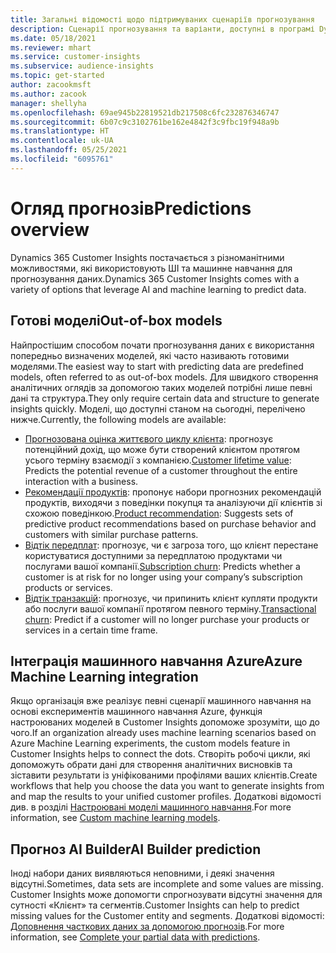 ```yaml
---
title: Загальні відомості щодо підтримуваних сценаріїв прогнозування
description: Сценарії прогнозування та варіанти, доступні в програмі Dynamics 365 Customer Insights.
ms.date: 05/18/2021
ms.reviewer: mhart
ms.service: customer-insights
ms.subservice: audience-insights
ms.topic: get-started
author: zacookmsft
ms.author: zacook
manager: shellyha
ms.openlocfilehash: 69ae945b22819521db217508c6fc232876346747
ms.sourcegitcommit: 6b07c9c3102761be162e4842f3c9fbc19f948a9b
ms.translationtype: HT
ms.contentlocale: uk-UA
ms.lasthandoff: 05/25/2021
ms.locfileid: "6095761"
---
```

# <a name="predictions-overview"></a><span data-ttu-id="43f3f-103">Огляд прогнозів</span><span class="sxs-lookup"><span data-stu-id="43f3f-103">Predictions overview</span></span>

<span data-ttu-id="43f3f-104">Dynamics 365 Customer Insights постачається з різноманітними можливостями, які використовують ШІ та машинне навчання для прогнозування даних.</span><span class="sxs-lookup"><span data-stu-id="43f3f-104">Dynamics 365 Customer Insights comes with a variety of options that leverage AI and machine learning to predict data.</span></span> 

## <a name="out-of-box-models"></a><span data-ttu-id="43f3f-105">Готові моделі</span><span class="sxs-lookup"><span data-stu-id="43f3f-105">Out-of-box models</span></span>

<span data-ttu-id="43f3f-106">Найпростішим способом почати прогнозування даних є використання попередньо визначених моделей, які часто називають готовими моделями.</span><span class="sxs-lookup"><span data-stu-id="43f3f-106">The easiest way to start with predicting data are predefined models, often referred to as out-of-box models.</span></span> <span data-ttu-id="43f3f-107">Для швидкого створення аналітичних оглядів за допомогою таких моделей потрібні лише певні дані та структура.</span><span class="sxs-lookup"><span data-stu-id="43f3f-107">They only require certain data and structure to generate insights quickly.</span></span> <span data-ttu-id="43f3f-108">Моделі, що доступні станом на сьогодні, перелічено нижче.</span><span class="sxs-lookup"><span data-stu-id="43f3f-108">Currently, the following models are available:</span></span> 
- <span data-ttu-id="43f3f-109">[Прогнозована оцінка життєвого циклу клієнта](predict-customer-lifetime-value.md): прогнозує потенційний дохід, що може бути створений клієнтом протягом усього терміну взаємодії з компанією.</span><span class="sxs-lookup"><span data-stu-id="43f3f-109">[Customer lifetime value](predict-customer-lifetime-value.md): Predicts the potential revenue of a customer throughout the entire interaction with a business.</span></span> 
- <span data-ttu-id="43f3f-110">[Рекомендації продуктів](predict-product-recommendation.md): пропонує набори прогнозних рекомендацій продуктів, виходячи з поведінки покупця та аналізуючи дії клієнтів зі схожою поведінкою.</span><span class="sxs-lookup"><span data-stu-id="43f3f-110">[Product recommendation](predict-product-recommendation.md): Suggests sets of predictive product recommendations based on purchase behavior and customers with similar purchase patterns.</span></span>
- <span data-ttu-id="43f3f-111">[Відтік передплат](predict-subscription-churn.md): прогнозує, чи є загроза того, що клієнт перестане користуватися доступними за передплатою продуктами чи послугами вашої компанії.</span><span class="sxs-lookup"><span data-stu-id="43f3f-111">[Subscription churn](predict-subscription-churn.md): Predicts whether a customer is at risk for no longer using your company’s subscription products or services.</span></span>
- <span data-ttu-id="43f3f-112">[Відтік транзакцій](predict-transactional-churn.md): прогнозує, чи припинить клієнт купляти продукти або послуги вашої компанії протягом певного терміну.</span><span class="sxs-lookup"><span data-stu-id="43f3f-112">[Transactional churn](predict-transactional-churn.md): Predict if a customer will no longer purchase your products or services in a certain time frame.</span></span>

## <a name="azure-machine-learning-integration"></a><span data-ttu-id="43f3f-113">Інтеграція машинного навчання Azure</span><span class="sxs-lookup"><span data-stu-id="43f3f-113">Azure Machine Learning integration</span></span>

<span data-ttu-id="43f3f-114">Якщо організація вже реалізує певні сценарії машинного навчання на основі експериментів машинного навчання Azure, функція настроюваних моделей в Customer Insights допоможе зрозуміти, що до чого.</span><span class="sxs-lookup"><span data-stu-id="43f3f-114">If an organization already uses machine learning scenarios based on Azure Machine Learning experiments, the custom models feature in Customer Insights helps to connect the dots.</span></span> <span data-ttu-id="43f3f-115">Створіть робочі цикли, які допоможуть обрати дані для створення аналітичних висновків та зіставити результати із уніфікованими профілями ваших клієнтів.</span><span class="sxs-lookup"><span data-stu-id="43f3f-115">Create workflows that help you choose the data you want to generate insights from and map the results to your unified customer profiles.</span></span> <span data-ttu-id="43f3f-116">Додаткові відомості див. в розділі [Настроювані моделі машинного навчання](custom-models.md).</span><span class="sxs-lookup"><span data-stu-id="43f3f-116">For more information, see [Custom machine learning models](custom-models.md).</span></span>

## <a name="ai-builder-prediction"></a><span data-ttu-id="43f3f-117">Прогноз AI Builder</span><span class="sxs-lookup"><span data-stu-id="43f3f-117">AI Builder prediction</span></span>

<span data-ttu-id="43f3f-118">Іноді набори даних виявляються неповними, і деякі значення відсутні.</span><span class="sxs-lookup"><span data-stu-id="43f3f-118">Sometimes, data sets are incomplete and some values are missing.</span></span> <span data-ttu-id="43f3f-119">Customer Insights може допомогти спрогнозувати відсутні значення для сутності «Клієнт» та сегментів.</span><span class="sxs-lookup"><span data-stu-id="43f3f-119">Customer Insights can help to predict missing values for the Customer entity and segments.</span></span> <span data-ttu-id="43f3f-120">Додаткові відомості: [Доповнення часткових даних за допомогою прогнозів](predictions.md).</span><span class="sxs-lookup"><span data-stu-id="43f3f-120">For more information, see [Complete your partial data with predictions](predictions.md).</span></span>
